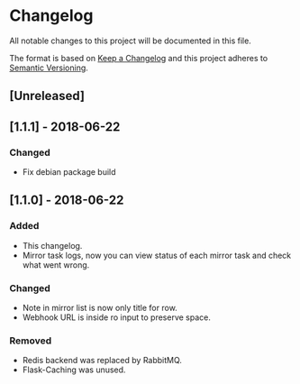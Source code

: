# Changelog
All notable changes to this project will be documented in this file.

The format is based on [Keep a Changelog](http://keepachangelog.com/en/1.0.0/)
and this project adheres to [Semantic Versioning](http://semver.org/spec/v2.0.0.html).

## [Unreleased]

## [1.1.1] - 2018-06-22
### Changed
- Fix debian package build

## [1.1.0] - 2018-06-22
### Added
- This changelog.
- Mirror task logs, now you can view status of each mirror task and check what went wrong.


### Changed
- Note in mirror list is now only title for row.
- Webhook URL is inside ro input to preserve space.


### Removed
- Redis backend was replaced by RabbitMQ.
- Flask-Caching was unused.
